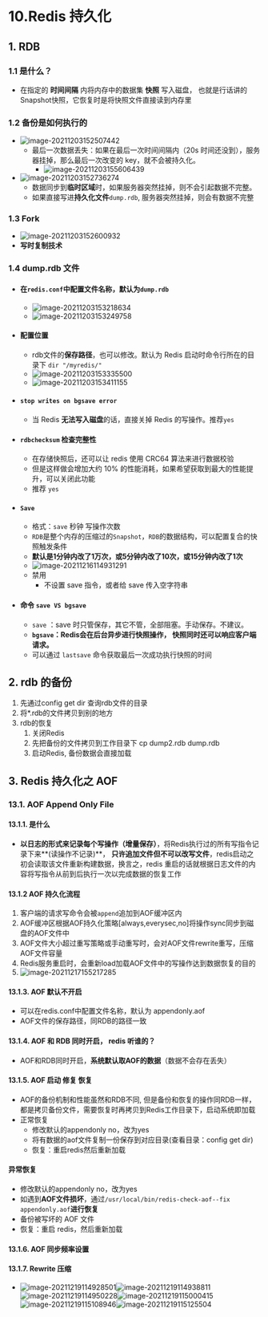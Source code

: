 # 10.Redis 持久化

## 1. RDB

### 1.1 是什么？

- 在指定的 **时间间隔** 内将内存中的数据集 **快照** 写入磁盘， 也就是行话讲的Snapshot快照，它恢复时是将快照文件直接读到内存里

### 1.2 备份是如何执行的

- ![image-20211203152507442](https://raw.githubusercontent.com/TWDH/Leetcode-From-Zero/pictures/img/image-20211203152507442.png)
  - 最后一次数据丢失：如果在最后一次时间间隔内（20s 时间还没到），服务器挂掉，那么最后一次改变的 key，就不会被持久化。
    - ![image-20211203155606439](https://raw.githubusercontent.com/TWDH/Leetcode-From-Zero/pictures/img/image-20211203155606439.png)
- ![image-20211203152736274](https://raw.githubusercontent.com/TWDH/Leetcode-From-Zero/pictures/img/image-20211203152736274.png)
  - 数据同步到**临时区域**时，如果服务器突然挂掉，则不会引起数据不完整。
  - 如果直接写进**持久化文件**`dump.rdb`, 服务器突然挂掉，则会有数据不完整

### 1.3 Fork

- ![image-20211203152600932](https://raw.githubusercontent.com/TWDH/Leetcode-From-Zero/pictures/img/image-20211203152600932.png)
- **写时复制技术**

### 1.4 dump.rdb 文件

- #### 在`redis.conf`中配置**文件名称**，默认为`dump.rdb`

  - ![image-20211203153218634](https://raw.githubusercontent.com/TWDH/Leetcode-From-Zero/pictures/img/image-20211203153218634.png)
  - ![image-20211203153249758](https://raw.githubusercontent.com/TWDH/Leetcode-From-Zero/pictures/img/image-20211203153249758.png)

- #### 配置位置

  - rdb文件的**保存路径**，也可以修改。默认为 Redis 启动时命令行所在的目录下 `dir "/myredis/"`
  - ![image-20211203153335500](https://raw.githubusercontent.com/TWDH/Leetcode-From-Zero/pictures/img/image-20211203153335500.png)
  - ![image-20211203153411155](https://raw.githubusercontent.com/TWDH/Leetcode-From-Zero/pictures/img/image-20211203153411155.png)

- #### `stop writes on bgsave error`

  - 当 Redis **无法写入磁盘**的话，直接关掉 Redis 的写操作。推荐`yes`

- #### `rdbchecksum` 检查完整性

  - 在存储快照后，还可以让 redis 使用 CRC64 算法来进行数据校验
  - 但是这样做会增加大约 10% 的性能消耗，如果希望获取到最大的性能提升，可以关闭此功能
  - 推荐 `yes`

- #### `Save`

  - 格式：`save` 秒钟 写操作次数
  - `RDB`是整个内存的压缩过的`Snapshot`，`RDB`的数据结构，可以配置复合的快照触发条件
  - **默认是1分钟内改了1万次，或5分钟内改了10次，或15分钟内改了1次**
  - ![image-20211216114931291](https://raw.githubusercontent.com/TWDH/Leetcode-From-Zero/pictures/img/image-20211216114931291.png)
  - 禁用
    - 不设置 save 指令，或者给 save 传入空字符串

- #### 命令 `save VS bgsave`

  - `save` ：save 时只管保存，其它不管，全部阻塞。手动保存。不建议。
  - **`bgsave`：Redis会在后台异步进行快照操作， 快照同时还可以响应客户端请求。**
  - 可以通过 `lastsave` 命令获取最后一次成功执行快照的时间

## 2. rdb 的备份

1. 先通过config get dir 查询rdb文件的目录
2. 将*.rdb的文件拷贝到别的地方
3. rdb的恢复
   1. 关闭Redis
   2. 先把备份的文件拷贝到工作目录下 cp dump2.rdb dump.rdb
   3. 启动Redis, 备份数据会直接加载

## 3. Redis 持久化之 AOF

### 13.1. AOF Append Only File

#### 13.1.1. 是什么

- **以日志的形式来记录每个写操作（增量保存）**，将Redis执行过的所有写指令记录下来**(读操作不记录)**， **只许追加文件但不可以改写文件**，redis启动之初会读取该文件重新构建数据，换言之，redis 重启的话就根据日志文件的内容将写指令从前到后执行一次以完成数据的恢复工作

#### 13.1.2 AOF 持久化流程

1. 客户端的请求写命令会被`append`追加到AOF缓冲区内
2. AOF缓冲区根据AOF持久化策略[always,everysec,no]将操作sync同步到磁盘的AOF文件中
3. AOF文件大小超过重写策略或手动重写时，会对AOF文件rewrite重写，压缩AOF文件容量
4. Redis服务重启时，会重新load加载AOF文件中的写操作达到数据恢复的目的
5. ![image-20211217155217285](https://raw.githubusercontent.com/TWDH/Leetcode-From-Zero/pictures/img/image-20211217155217285.png)

#### 13.1.3. AOF 默认不开启

- 可以在redis.conf中配置文件名称，默认为 appendonly.aof
- AOF文件的保存路径，同RDB的路径一致

#### 13.1.4. AOF 和 RDB 同时开启， redis 听谁的？

- AOF和RDB同时开启，**系统默认取AOF的数据**（数据不会存在丢失）


#### 13.1.5. AOF 启动 修复 恢复

- AOF的备份机制和性能虽然和RDB不同, 但是备份和恢复的操作同RDB一样，都是拷贝备份文件，需要恢复时再拷贝到Redis工作目录下，启动系统即加载
- 正常恢复
  - 修改默认的appendonly no，改为yes
  - 将有数据的aof文件复制一份保存到对应目录(查看目录：config get dir)
  - 恢复：重启redis然后重新加载

#### 异常恢复

- 修改默认的appendonly no，改为yes
- 如遇到**AOF文件损坏**，通过`/usr/local/bin/redis-check-aof--fix appendonly.aof`**进行恢复**
- 备份被写坏的 AOF 文件
- 恢复：重启 redis，然后重新加载

#### 13.1.6. AOF 同步频率设置

#### 13.1.7. Rewrite 压缩

- ![image-20211219114928501](https://raw.githubusercontent.com/TWDH/Leetcode-From-Zero/pictures/img/image-20211219114928501.png)![image-20211219114938811](https://raw.githubusercontent.com/TWDH/Leetcode-From-Zero/pictures/img/image-20211219114938811.png)![image-20211219114950228](https://raw.githubusercontent.com/TWDH/Leetcode-From-Zero/pictures/img/image-20211219114950228.png)![image-20211219115000415](https://raw.githubusercontent.com/TWDH/Leetcode-From-Zero/pictures/img/image-20211219115000415.png)![image-20211219115108946](https://raw.githubusercontent.com/TWDH/Leetcode-From-Zero/pictures/img/image-20211219115108946.png)![image-20211219115125504](https://raw.githubusercontent.com/TWDH/Leetcode-From-Zero/pictures/img/image-20211219115125504.png)











































